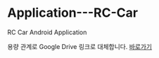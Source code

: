 # Application---RC-Car
RC Car Android Application

용량 관계로 Google Drive 링크로 대체합니다.
[바로가기](https://drive.google.com/folderview?id=0B9w0qpVyCoZvcnk1VURob0k0Z1k&usp=sharing)
